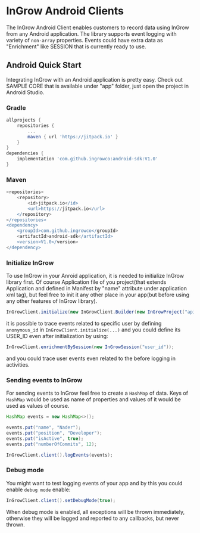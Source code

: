 InGrow Android Clients
======================

The InGrow Android Client enables customers to record data using InGrow from any Android application. The library supports event logging with variety of `non-array` properties. Events could have extra data as "Enrichment" like SESSION that is currently ready to use.

## Android Quick Start

Integrating InGrow with an Android application is pretty easy. Check out SAMPLE CORE that is available under "app" folder, just open the project in Android Studio.


### Gradle

```groovy
allprojects {
	repositories {
		...
		maven { url 'https://jitpack.io' }
	}
}
dependencies {
    implementation 'com.github.ingrowco:android-sdk:V1.0'
}
```

### Maven

```groovy
<repositories>
	<repository>
        <id>jitpack.io</id>
	    <url>https://jitpack.io</url>
	</repository>
</repositories>
<dependency>
    <groupId>com.github.ingrowco</groupId>
    <artifactId>android-sdk</artifactId>
    <version>V1.0</version>
</dependency>
```

### Initialize InGrow

To use InGrow in your Anroid application, it is needed to initialize InGrow library first. Of course Application file of you project(that extends Application and defined in Manifest by "name" attribute under application xml tag), but feel free to init it any other place in your app(but before using any other features of InGrow library). 

```java
InGrowClient.initialize(new InGrowClient.Builder(new InGrowProject("api-key", "project-name-or-number", "stream", /*isLoggingEnable*/true, /*anonymous_id*/"4692836429", /*user_id*/null), getApplication()).build());
```
it is possible to trace events related to specific user by defining `anonymous_id` in `InGrowClient.initialize(...)`
and you could define its USER_ID even after initialization by using:

```java
InGrowClient.enrichmentBySession(new InGrowSession("user_id"));
```
and you could trace user events even related to the before logging in activities.

### Sending events to InGrow

For sending events to InGrow feel free to create a `HashMap` of data. Keys of `HashMap` would be used as name of properties and values of it would be used as values of course.

```java
HashMap events = new HashMap<>();

events.put("name", "Nader");
events.put("position", "Developer");
events.put("isActive", true);
events.put("numberOfCommits", 12);

InGrowClient.client().logEvents(events);
```
### Debug mode
You might want to test logging events of your app and by this you could enable `debug mode` enable:

```java
InGrowClient.client().setDebugMode(true);
```

When debug mode is enabled, all exceptions will be thrown immediately, otherwise they will be logged and reported to
any callbacks, but never thrown.
